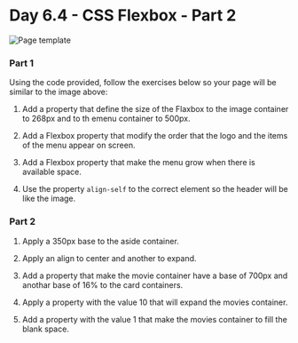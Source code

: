 # Day 6.4 -  CSS Flexbox - Part 2

![Page template]()

### Part 1

Using the code provided, follow the exercises below so your page will be similar to the image above:

1. Add a property that define the size of the Flaxbox to the image container to 268px and to th emenu container to 500px.

2. Add a Flexbox property that modify the order that the logo and the items of the menu appear on screen.

3. Add a Flexbox property that make the menu grow when there is available space.

4. Use the property `align-self` to the correct element so the header will be like the image.

### Part 2

1. Apply a 350px base to the aside container.

2. Apply an align to center and another to expand.

3. Add a property that make the movie container have a base of 700px and anothar base of 16% to the card containers.

4. Apply a property with the value 10 that will expand the movies container.

5. Add a property with the value 1 that make the movies container to fill the blank space.
